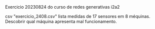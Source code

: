 Exercicio 20230824 do curso de redes generativas i2a2

csv "exercicio_2408.csv" lista medidas de 17 sensores em 8 méquinas.
Descobrir qual máquina apresenta mal funcionamento.